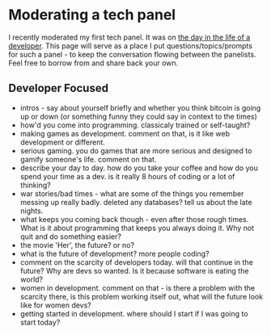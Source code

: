 # Moderating a tech panel

I recently moderated my first tech panel. It was on [the day in the life of a developer](https://generalassemb.ly/education/techs-most-wanted-influential-developers-of-la). This page will serve as a place I put questions/topics/prompts for such a panel - to keep the conversation flowing between the panelists. Feel free to borrow from and share back your own.

## Developer Focused

+ intros - say about yourself briefly and whether you think bitcoin is going up or down (or something funny they could say in context to the times)
+ how'd you come into programming. classicaly trained or self-taught?
+ making games as development. comment on that, is it like web development or different.
+ serious gaming. you do games that are more serious and designed to gamify someone's life. comment on that.
+ describe your day to day. how do you take your coffee and how do you spend your time as a dev. is it really 8 hours of coding or a lot of thinking?
+ war stories/bad times - what are some of the things you remember messing up really badly. deleted any databases? tell us about the late nights.
+ what keeps you coming back though - even after those rough times. What is it about programming that keeps you always doing it. Why not quit and do something easier?
+ the movie 'Her', the future? or no?
+ what is the future of development? more people coding?
+ comment on the scarcity of developers today. will that continue in the future? Why are devs so wanted. Is it because software is eating the world?
+ women in development. comment on that - is there a problem with the scarcity there, is this problem working itself out, what will the future look like for women devs?
+ getting started in development. where should I start if I was going to start today?
